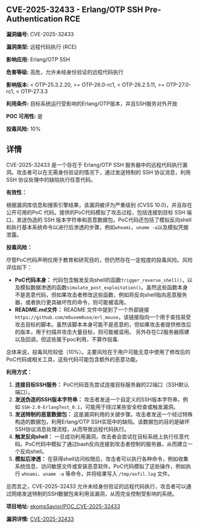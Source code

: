 ## CVE-2025-32433 - Erlang/OTP SSH Pre-Authentication RCE

**漏洞编号:** CVE-2025-32433

**漏洞类型:** 远程代码执行 (RCE)

**影响应用:** Erlang/OTP SSH

**危害等级:** 高危，允许未经身份验证的远程代码执行

**影响版本:** < OTP-25.3.2.20, >= OTP-26.0-rc1, < OTP-26.2.5.11, >= OTP-27.0-rc1, < OTP-27.3.3

**利用条件:** 目标系统运行受影响的Erlang/OTP版本，并且SSH服务对外开放

**POC 可用性:** 是

**投毒风险:** 10%

## 详情

CVE-2025-32433 是一个存在于 Erlang/OTP SSH 服务器中的远程代码执行漏洞。攻击者可以在无需身份验证的情况下，通过发送特制的 SSH 协议消息，利用 SSH 协议处理中的缺陷执行任意代码。

**有效性：**

根据漏洞库信息和搜索引擎结果，该漏洞被评为严重级别 (CVSS 10.0)，并且存在公开可用的PoC 代码。提供的PoC代码模拟了攻击过程，包括连接到目标 SSH 端口，发送伪造的 SSH 版本字符串和恶意数据包。PoC代码还包括了模拟反向shell和执行基本系统命令以进行后渗透的步骤，例如`whoami`，`uname -a`以及模拟凭据泄露。

**投毒风险：**

尽管PoC代码声明仅用于教育和研究目的，但仍然存在一定程度的投毒风险。风险评估如下：

*   **PoC代码本身：** 代码包含触发反向shell的函数`trigger_reverse_shell()`，以及模拟数据渗透的函数`simulate_post_exploitation()`。虽然这些函数本身不是恶意代码，但如果攻击者修改这些函数，例如将反向shell指向恶意服务器，或者执行更具破坏性的命令，则可能被滥用。
*   **README.md文件：**  README 文件中提到了一个外部链接 `https://github.com/m0usem0use/erl_mouse`，该链接指向一个用于查找易受攻击目标的脚本。虽然该脚本本身可能不是恶意的，但如果攻击者提供修改后的版本，用于扫描并攻击大量目标，则可能被滥用。 另外存在C2服务器搭建以及回调，但这些属于poc利用，不算作投毒.

总体来说，投毒风险较低（10%）。主要风险在于用户可能无意中使用了修改后的PoC代码或相关工具，这些代码可能包含额外的恶意功能。

**利用方式：**

1.  **连接目标SSH服务：**  PoC代码首先尝试连接目标服务器的22端口（SSH默认端口）。
2.  **发送伪造的SSH版本字符串：**  攻击者发送一个自定义的SSH版本字符串，例如 `SSH-2.0-ErlangTest_0.1`，可能用于绕过某些安全检查或触发漏洞。
3.  **发送特制的恶意数据包：**  这是漏洞利用的关键步骤。攻击者发送一个经过特殊构造的数据包，利用Erlang/OTP SSH实现中的缺陷。该数据包的目的是破坏SSH协议消息处理流程，从而导致远程代码执行。
4.  **触发反向shell：**  一旦成功利用漏洞，攻击者会尝试在目标系统上执行任意代码。PoC代码中模拟了通过bash反向连接到攻击者控制的服务器，从而建立一个反向shell。
5.  **模拟后渗透：**  在获得shell访问权限后，攻击者可以执行各种命令，例如收集系统信息、访问敏感文件或安装恶意软件。PoC代码模拟了这些操作，例如执行 `whoami`、`uname -a` 等命令，并将结果写入 `/tmp/exfil.log` 文件。

总而言之，CVE-2025-32433 允许未经身份验证的远程代码执行，攻击者可以通过网络发送特制的SSH数据包来利用该漏洞，从而完全控制受影响的系统。

**项目地址:** [ekomsSavior/POC_CVE-2025-32433](https://github.com/ekomsSavior/POC_CVE-2025-32433)

**漏洞详情:** [CVE-2025-32433](https://nvd.nist.gov/vuln/detail/CVE-2025-32433)
